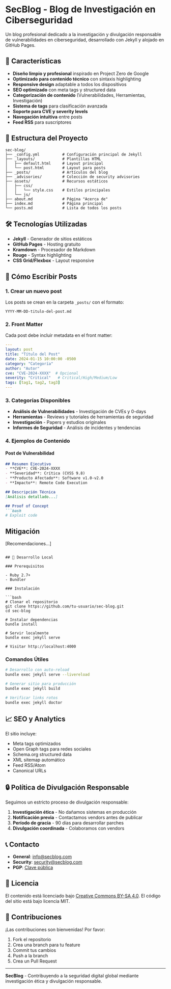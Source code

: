 # SecBlog - Blog de Investigación en Ciberseguridad

Un blog profesional dedicado a la investigación y divulgación responsable de vulnerabilidades en ciberseguridad, desarrollado con Jekyll y alojado en GitHub Pages.

## 🚀 Características

- **Diseño limpio y profesional** inspirado en Project Zero de Google
- **Optimizado para contenido técnico** con sintaxis highlighting
- **Responsive design** adaptable a todos los dispositivos
- **SEO optimizado** con meta tags y structured data
- **Categorización de contenido** (Vulnerabilidades, Herramientas, Investigación)
- **Sistema de tags** para clasificación avanzada
- **Soporte para CVE y severity levels**
- **Navegación intuitiva** entre posts
- **Feed RSS** para suscriptores

## 📁 Estructura del Proyecto

```
sec-blog/
├── _config.yml          # Configuración principal de Jekyll
├── _layouts/            # Plantillas HTML
│   ├── default.html     # Layout principal
│   └── post.html        # Layout para posts
├── _posts/              # Artículos del blog
├── _advisories/         # Colección de security advisories
├── assets/              # Recursos estáticos
│   ├── css/
│   │   └── style.css    # Estilos principales
│   └── js/
├── about.md             # Página "Acerca de"
├── index.md             # Página principal
└── posts.md             # Lista de todos los posts
```

## 🛠️ Tecnologías Utilizadas

- **Jekyll** - Generador de sitios estáticos
- **GitHub Pages** - Hosting gratuito
- **Kramdown** - Procesador de Markdown
- **Rouge** - Syntax highlighting
- **CSS Grid/Flexbox** - Layout responsive

## 📝 Cómo Escribir Posts

### 1. Crear un nuevo post

Los posts se crean en la carpeta `_posts/` con el formato:
```
YYYY-MM-DD-titulo-del-post.md
```

### 2. Front Matter

Cada post debe incluir metadata en el front matter:

```yaml
---
layout: post
title: "Título del Post"
date: 2024-01-15 10:00:00 -0500
category: "Categoría"
author: "Autor"
cve: "CVE-2024-XXXX"  # Opcional
severity: "Critical"   # Critical/High/Medium/Low
tags: [tag1, tag2, tag3]
---
```

### 3. Categorías Disponibles

- **Análisis de Vulnerabilidades** - Investigación de CVEs y 0-days
- **Herramientas** - Reviews y tutoriales de herramientas de seguridad  
- **Investigación** - Papers y estudios originales
- **Informes de Seguridad** - Análisis de incidentes y tendencias

### 4. Ejemplos de Contenido

#### Post de Vulnerabilidad
```markdown
## Resumen Ejecutivo
- **CVE**: CVE-2024-XXXX
- **Severidad**: Crítica (CVSS 9.8)
- **Producto Afectado**: Software v1.0-v2.0
- **Impacto**: Remote Code Execution

## Descripción Técnica
[Análisis detallado...]

## Proof of Concept
```bash
# Exploit code
```

## Mitigación
[Recomendaciones...]
```

## 🚀 Desarrollo Local

### Prerequisitos

- Ruby 2.7+
- Bundler

### Instalación

```bash
# Clonar el repositorio
git clone https://github.com/tu-usuario/sec-blog.git
cd sec-blog

# Instalar dependencias
bundle install

# Servir localmente
bundle exec jekyll serve

# Visitar http://localhost:4000
```

### Comandos Útiles

```bash
# Desarrollo con auto-reload
bundle exec jekyll serve --livereload

# Generar sitio para producción
bundle exec jekyll build

# Verificar links rotos
bundle exec jekyll doctor
```

## 📈 SEO y Analytics

El sitio incluye:
- Meta tags optimizados
- Open Graph tags para redes sociales
- Schema.org structured data
- XML sitemap automático
- Feed RSS/Atom
- Canonical URLs

## 🔒 Política de Divulgación Responsable

Seguimos un estricto proceso de divulgación responsable:

1. **Investigación ética** - No dañamos sistemas en producción
2. **Notificación previa** - Contactamos vendors antes de publicar
3. **Período de gracia** - 90 días para desarrollar parches
4. **Divulgación coordinada** - Colaboramos con vendors

## 📞 Contacto

- **General**: info@secblog.com
- **Security**: security@secblog.com
- **PGP**: [Clave pública](/assets/pgp-key.asc)

## 📄 Licencia

El contenido está licenciado bajo [Creative Commons BY-SA 4.0](https://creativecommons.org/licenses/by-sa/4.0/).
El código del sitio está bajo licencia MIT.

## 🤝 Contribuciones

¡Las contribuciones son bienvenidas! Por favor:

1. Fork el repositorio
2. Crea una branch para tu feature
3. Commit tus cambios
4. Push a la branch
5. Crea un Pull Request

---

**SecBlog** - Contribuyendo a la seguridad digital global mediante investigación ética y divulgación responsable. 